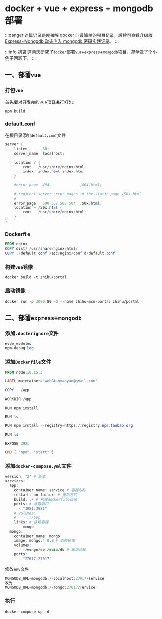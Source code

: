 # docker + vue + express + mongodb 部署

:::danger
这篇记录是刚接触 docker 时最简单的项目记录，后续可查看升级版 [Express+Mongodb 动态注入 mongodb 密码实践记录](/blog/article/3)。
:::

:::info 初衷
这两天研究了`docker`部署`vue`+`express`+`mongodb`项目，简单做了个小例子回顾下。
:::

## 一、部署`vue`

### 打包`vue`

首先要对开发完的vue项目进行打包:

```shell
npm build
```

### default.conf

在根目录添加`default.conf`文件

```powershell
server {
    listen       80;
    server_name  localhost;

    location / {
        root   /usr/share/nginx/html;
        index  index.html index.htm;
    }

    #error_page  404              /404.html;

    # redirect server error pages to the static page /50x.html
    #
    error_page   500 502 503 504  /50x.html;
    location = /50x.html {
        root   /usr/share/nginx/html;
    }
}
```

### Dockerfile

```powershell
FROM nginx
COPY dist/ /usr/share/nginx/html/
COPY ./default.conf /etc/nginx/conf.d/default.conf
```

### 构建`vue`镜像

```shell
docker build -t zhihu/portal .
```

### 启动镜像

```scheme
docker run -p 3000:80 -d --name zhihu-mcn-portal zhihu/portal
```

## 二、部署`express`+`mongodb`

### 添加`.dockerignore`文件

```powershell
node_modules
npm-debug.log
```

### 添加`Dockerfile`文件

```powershell
FROM node:10.15.3

LABEL maintainer="webB1anyaoyao@gmail.com"

COPY . /app

WORKDIR /app

RUN npm install

RUN ls

RUN npm install --registry=https://registry.npm.taobao.org

RUN ls

EXPOSE 3981

CMD [ "npm", "start" ]
```

### 添加`docker-compose.yml`文件

```powershell
version: "3" # 版本
services:
  app:
    container_name: service # 容器名称
    restart: on-failure # 重启方式
    build: ./ # 构建dockerfile目录
    ports: # 暴露端口
      - "3981:3981"
    # volumes:
    #   - .:/app
    links: # 依赖容器
      - mongo
  mongo:
    container_name: mongo
    image: mongo:4.0.8 # 依赖镜像
    volumes:
      - ~/mongo/db:/data/db # 数据挂载
    ports:
      - "27017:27017"
```

修改`env`文件

```powershell
MONGODB_URL=mongodb://localhost:27017/service
改为
MONGODB_URL=mongodb://mongo:27017/service
```

### 执行

```powershell
docker-compose up -d
```